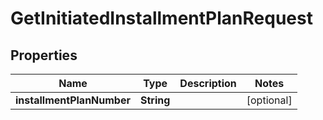 
# GetInitiatedInstallmentPlanRequest

## Properties
Name | Type | Description | Notes
------------ | ------------- | ------------- | -------------
**installmentPlanNumber** | **String** |  |  [optional]



